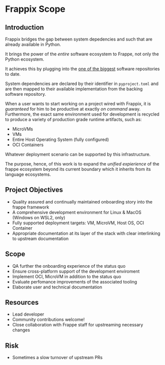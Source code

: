 # Frappix Scope

## Introduction

Frappix bridges the gap between system depedencies and such that are already available in Python.

It brings the power of the _entire_ software ecosystem to Frappe, not only the Python ecosystem.

It achieves this by plugging into the [one of the biggest](https://repology.org/) software repositories to date.

System dependencies are declared by their identifier in `pyproject.toml` and are then mapped to their available implementation from the backing software repository.

When a user wants to start working on a project wired with Frappix, it is _guaranteed_ for him to be productive at exactly _on command_ away. Furthermore, the exact same environment used for development is recycled to produce a variety of production grade runtime artifacts, such as:

- MicroVMs
- VMs
- Entire Host Operating System (fully configured)
- OCI Containers

Whatever deployment scenario can be supported by this infrastructure.

The purpose, hence, of this work is to expand the _unified expierience_ of the frappe ecosystem beyond its current boundary which it inherits from its language ecosystems.

## Project Objectives

- Quality assured and continually maintained onboarding story into the frappe framework
- A comprehensive development environment for Linux & MacOS (Windows on WSL2, only)
- Fully supported deployment targets: VM, MicroVM, Host OS, OCI Container
- Appropriate documentation at its layer of the stack with clear interlinking to upstream documentation

## Scope

- QA further the onboarding experience of the status quo
- Ensure cross-platform support of the development enviroment
- Implement OCI, MicroVM in addition to the status quo
- Evaluate perfomance improvements of the associated tooling
- Elaborate user and technical documentation

## Resources

- Lead developer
- Community contributions welcome!
- Close collaboration with Frappe staff for upstreaming necessary changes

## Risk

- Sometimes a slow turnover of upstream PRs
